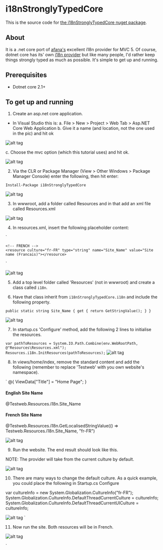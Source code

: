 # i18nStronglyTypedCore

This is the source code for [the i18nStronglyTypedCore nuget package](https://www.nuget.org/packages/i18nStronglyTypedCore).

## About

It is a .net core port of [afana's](http://afana.me/archive/2013/11/01/aspnet-mvc-internationalization-store-strings-in-database-or-xml.aspx/) excellent
i18n provider for MVC 5. Of course, dotnet core has its' own [i18n provider](https://docs.microsoft.com/en-us/aspnet/core/fundamentals/localization?view=aspnetcore-2.1) 
but like many people, I'd rather keep things strongly typed as much as possible. It's simple to get up and running.

## Prerequisites

- Dotnet core 2.1+

## To get up and running

1. Create an asp.net core application. 
- In Visual Studio this is:
a. File > New > Project > Web Tab > Asp.NET Core Web Application
b. Give it a name (and location, not the one used in the pic) and hit ok

![alt tag](https://github.com//HockeyJustin/i18nStronglyTypedCore/blob/master/i18nStronglyTypedMVC/i18nStronglyTypedMVC/wwwroot/images/1.png?raw=true)

c. Choose the mvc option (which this tutorial uses) and hit ok.

![alt tag](https://github.com//HockeyJustin/i18nStronglyTypedCore/blob/master/i18nStronglyTypedMVC/i18nStronglyTypedMVC/wwwroot/images/2.png?raw=true)


2. Via the CLR or Package Manager (View > Other Windows > Package Manager Console) enter the following, then hit enter:

`Install-Package i18nStronglyTypedCore`

![alt tag](https://github.com//HockeyJustin/i18nStronglyTypedCore/blob/master/i18nStronglyTypedMVC/i18nStronglyTypedMVC/wwwroot/images/3.png?raw=true)

3. In wwwroot, add a folder called Resources and in that add an xml file called Resources.xml

![alt tag](https://github.com//HockeyJustin/i18nStronglyTypedCore/blob/master/i18nStronglyTypedMVC/i18nStronglyTypedMVC/wwwroot/images/4.png?raw=true)

4. In resources.xml, insert the following placeholder content:

`<?xml version="1.0" encoding="utf-8" ?>
<resources>
    <!-- ENGLISH -->
    <resource culture="en-GB" type="string" name="Site_Name" value="Site name (english)"></resource>
    
    <!-- FRENCH -->
    <resource culture="fr-FR" type="string" name="Site_Name" value="Site name (Francais)"></resource>

</resources>`

![alt tag](https://github.com//HockeyJustin/i18nStronglyTypedCore/blob/master/i18nStronglyTypedMVC/i18nStronglyTypedMVC/wwwroot/images/4a.png?raw=true)

5. Add a top level folder called 'Resources' (not in wwwroot) and create a class called `i18n`.

6. Have that class inherit from `i18nStronglyTypedCore.i18n` and include the following property.

`public static string Site_Name { get { return GetStringValue(); } }`

![alt tag](https://github.com//HockeyJustin/i18nStronglyTypedCore/blob/master/i18nStronglyTypedMVC/i18nStronglyTypedMVC/wwwroot/images/5.png?raw=true)

7. In startup.cs 'Configure' method, add the following 2 lines to initialise the resources.

`
var pathToResources = System.IO.Path.Combine(env.WebRootPath, @"Resources\Resources.xml");
Resources.i18n.InitResources(pathToResources);
`
![alt tag](https://github.com//HockeyJustin/i18nStronglyTypedCore/blob/master/i18nStronglyTypedMVC/i18nStronglyTypedMVC/wwwroot/images/6.png?raw=true)

8. In views/home/index, remove the standard content and add the following (remember to replace 'Testweb' with you own website's namespace).

`
@{
    ViewData["Title"] = "Home Page";
}

<h4>English Site Name</h4>
<p>@Testweb.Resources.i18n.Site_Name</p>

<h4>French Site Name</h4>
<p>@Testweb.Resources.i18n.GetLocalisedStringValue(() => Testweb.Resources.i18n.Site_Name, "fr-FR")</p>

![alt tag](https://github.com//HockeyJustin/i18nStronglyTypedCore/blob/master/i18nStronglyTypedMVC/i18nStronglyTypedMVC/wwwroot/images/7.png?raw=true)

9. Run the website. The end result should look like this.

NOTE: The provider will take from the current culture by default.

![alt tag](https://github.com//HockeyJustin/i18nStronglyTypedCore/blob/master/i18nStronglyTypedMVC/i18nStronglyTypedMVC/wwwroot/images/8.png?raw=true)

10. There are many ways to change the default culture. As a quick example, you could place the following in Startup.cs Configure

var cultureInfo = new System.Globalization.CultureInfo("fr-FR");
System.Globalization.CultureInfo.DefaultThreadCurrentCulture = cultureInfo;
System.Globalization.CultureInfo.DefaultThreadCurrentUICulture = cultureInfo;

![alt tag](https://github.com//HockeyJustin/i18nStronglyTypedCore/blob/master/i18nStronglyTypedMVC/i18nStronglyTypedMVC/wwwroot/images/9.png?raw=true)
`

11. Now run the site. Both resources will be in French.

![alt tag](https://github.com//HockeyJustin/i18nStronglyTypedCore/blob/master/i18nStronglyTypedMVC/i18nStronglyTypedMVC/wwwroot/images/10.png?raw=true)


`


